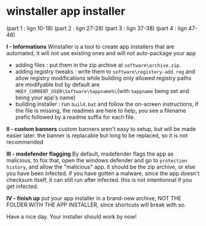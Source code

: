 # **winstaller app installer**

(part 1 : lign 10-18)
(part 2 : lign 27-28)
(part 3 : lign 37-38)
(part 4 : lign 47-48)



**I - Informations**
  Winstaller is a tool to create app installers that are automated, it will not use existing ones and will not auto-package your app
  - adding files :
    put them in the zip archive at `software\archive.zip`.
  - adding registry tweaks :
    write them to `software\registery-add.reg` and allow registry modifications while building
    only allowed registry paths are modifyable but by default are `HKEY_CURRENT_USER\Software\%appname%\`(with `%appname` being set and being your app's name)
  - building installer :
    run `build.bat` and follow the on-screen instructions, if the file is missing, the readmes are here to help, you see a filename prefic followed by a readme suffix for each file.








**II - custom banners**
  custom banners aren't easy to setup, but will be made easier later. the banner is replacable but long to be replaced, so it is not recommended








**III - msdefender flagging**
  By default, msdefender flags the app as malicious, to fox that, open  the windows defender and go to `protection history`, and allow the "malicious" app. it should be the zip archive, or else you have been infected. if you have gotten a malware, since the app doesn't checksum itself, it can still run after infected. this is not intentionnal if you get infected.








**IV - finish up**
  put your app installer in a brand-new archive, NOT THE FOLDER WITH THE APP INSTALLER, since shortcuts will break with so.




Have a nice day. Your installer should work by now!

